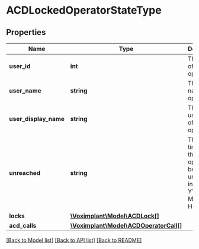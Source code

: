 # ACDLockedOperatorStateType

## Properties
Name | Type | Description | Notes
------------ | ------------- | ------------- | -------------
**user_id** | **int** | The user ID of the operator. | 
**user_name** | **string** | The user name of the operator. | 
**user_display_name** | **string** | The display user name of the operator. | 
**unreached** | **string** | The UTC time when the operator becomes unavailable in format: YYYY-MM-DD HH:mm:SS | [optional] 
**locks** | [**\Voximplant\Model\ACDLock[]**](ACDLock.md) |  | [optional] 
**acd_calls** | [**\Voximplant\Model\ACDOperatorCall[]**](ACDOperatorCall.md) |  | [optional] 

[[Back to Model list]](../README.md#documentation-for-models) [[Back to API list]](../README.md#documentation-for-api-endpoints) [[Back to README]](../README.md)


